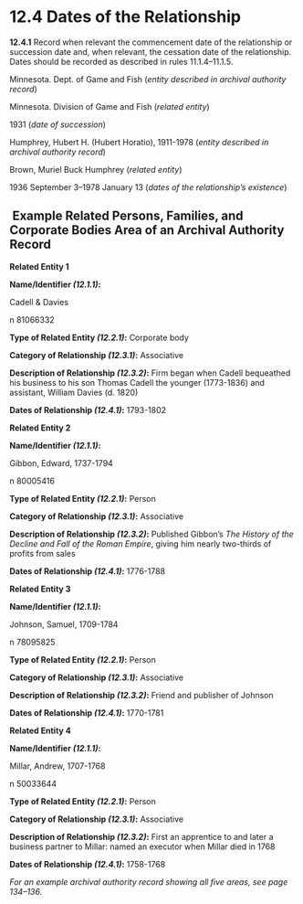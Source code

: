 # 12.4 Dates of the Relationship

**12.4.1** Record when relevant the commencement date of the relationship or succession date and, when relevant, the cessation date of the relationship. Dates should be recorded as described in rules 11.1.4–11.1.5.

Minnesota. Dept. of Game and Fish (_entity described in archival authority record_)

Minnesota. Division of Game and Fish (_related entity_)

1931 (_date of succession_)

Humphrey, Hubert H. (Hubert Horatio), 1911-1978 (_entity described in archival authority record_)

Brown, Muriel Buck Humphrey (_related entity_)

1936 September 3–1978 January 13 (_dates of the relationship’s existence_)

##  Example Related Persons, Families, and Corporate Bodies Area of an Archival Authority Record

**Related Entity 1**

**Name/Identifier _(12.1.1)_:**

Cadell & Davies

n 81066332

**Type of Related Entity _(12.2.1)_:** Corporate body

**Category of Relationship _(12.3.1)_:** Associative

**Description of Relationship _(12.3.2)_:** Firm began when Cadell bequeathed his business to his son Thomas Cadell the younger (1773-1836) and assistant, William Davies (d. 1820)

**Dates of Relationship _(12.4.1)_:** 1793-1802

**Related Entity 2**

**Name/Identifier _(12.1.1)_:**

Gibbon, Edward, 1737-1794

n 80005416

**Type of Related Entity _(12.2.1)_:** Person

**Category of Relationship _(12.3.1)_:** Associative

**Description of Relationship _(12.3.2)_:** Published Gibbon’s _The History of the_ _Decline and Fall of the Roman Empire_, giving him nearly two-thirds of profits from sales

**Dates of Relationship _(12.4.1)_:** 1776-1788

**Related Entity 3**

**Name/Identifier _(12.1.1)_:**

Johnson, Samuel, 1709-1784

n 78095825

**Type of Related Entity _(12.2.1)_:** Person

**Category of Relationship _(12.3.1)_:** Associative

**Description of Relationship _(12.3.2)_:** Friend and publisher of Johnson

**Dates of Relationship _(12.4.1)_:** 1770-1781

**Related Entity 4**

**Name/Identifier _(12.1.1)_:**

Millar, Andrew, 1707-1768

n 50033644

**Type of Related Entity _(12.2.1)_:** Person

**Category of Relationship _(12.3.1)_:** Associative

**Description of Relationship _(12.3.2)_:** First an apprentice to and later a business partner to Millar: named an executor when Millar died in 1768

**Dates of Relationship _(12.4.1)_:** 1758-1768

_For an example archival authority record showing all five areas, see page 134–136._
